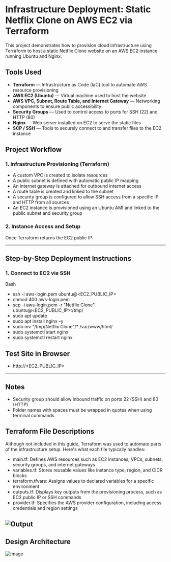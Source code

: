 # Infrastructure Deployment: Static Netflix Clone on AWS EC2 via Terraform

This project demonstrates how to provision cloud infrastructure using Terraform to host a static Netflix Clone website on an AWS EC2 instance running Ubuntu and Nginx.

## Tools Used

- **Terraform** — Infrastructure as Code (IaC) tool to automate AWS resource provisioning
- **AWS EC2 (Ubuntu)** — Virtual machine used to host the website
- **AWS VPC, Subnet, Route Table, and Internet Gateway** — Networking components to ensure public accessibility
- **Security Groups** — Used to control access to ports for SSH (22) and HTTP (80)
- **Nginx** — Web server installed on EC2 to serve the static files
- **SCP / SSH** — Tools to securely connect to and transfer files to the EC2 instance

## Project Workflow

### 1. Infrastructure Provisioning (Terraform)

- A custom VPC is created to isolate resources
- A public subnet is defined with automatic public IP mapping
- An internet gateway is attached for outbound internet access
- A route table is created and linked to the subnet
- A security group is configured to allow SSH access from a specific IP and HTTP from all sources
- An EC2 instance is provisioned using an Ubuntu AMI and linked to the public subnet and security group

### 2. Instance Access and Setup

Once Terraform returns the EC2 public IP:
 
---
## Step-by-Step Deployment Instructions

### 1. Connect to EC2 via SSH

Bash
- ssh -i aws-login.pem ubuntu@<EC2_PUBLIC_IP>
- chmod 400 aws-login.pem
- scp -i aws-login.pem -r "Netflix Clone" ubuntu@<EC2_PUBLIC_IP>:/tmp/
- sudo apt update
- sudo apt install nginx -y
- sudo mv "/tmp/Netflix Clone"/* /var/www/html/
- sudo systemctl start nginx
- sudo systemctl restart nginx

## Test Site in Browser
- http://<EC2_PUBLIC_IP>

---
## Notes
- Security group should allow inbound traffic on ports 22 (SSH) and 80 (HTTP)
- Folder names with spaces must be wrapped in quotes when using terminal commands
  
## Terraform File Descriptions
Although not included in this guide, Terraform was used to automate parts of the infrastructure setup. Here's what each file typically handles:
- main.tf: Defines AWS resources such as EC2 instances, VPCs, subnets, security groups, and internet gateways
- variables.tf: Stores reusable values like instance type, region, and CIDR blocks
- terraform.tfvars: Assigns values to declared variables for a specific environment
- outputs.tf: Displays key outputs from the provisioning process, such as EC2 public IP or SSH commands
- provider.tf: Specifies the AWS provider configuration, including access credentials and region settings

![Output](https://github.com/user-attachments/assets/3bcc5f1a-1bd2-4da5-bdee-54fdaf86a242)
---

## Design Architecture 
![image](https://github.com/user-attachments/assets/4d474e65-b3e2-41f1-84a1-a07abd7ce1d7)
